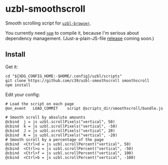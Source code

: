 # uzbl-smoothscroll

Smooth scrolling script for [`uzbl-browser`][uzbl].

You currently need [`npm`][npm] to compile it, because I'm serious about
dependency management. (Just-a-plain-JS-file [release][gh-release-tut] coming
soon.)

## Install

Get it:

    cd "${XDG_CONFIG_HOME:-$HOME/.config}/uzbl/scripts"
    git clone https://github.com/c39/uzbl-smoothscroll smoothscroll
    npm install

Edit your config:

    # Load the script on each page
    @on_event   LOAD_COMMIT    script @scripts_dir/smoothscroll/bundle.js

    # Smooth scroll by absolute amounts
    @cbind  j = js uzbl.scrollPixels("vertical", 50)
    @cbind  k = js uzbl.scrollPixels("vertical", -50)
    @cbind  J = js uzbl.scrollPixels("vertical", 20)
    @cbind  K = js uzbl.scrollPixels("vertical", -20)
    # Smooth scroll by a percentage of the page
    @cbind  <Ctrl>d = js uzbl.scrollPercent("vertical", 50)
    @cbind  <Ctrl>u = js uzbl.scrollPercent("vertical", -50)
    @cbind  <Ctrl>f = js uzbl.scrollPercent("vertical", 100)
    @cbind  <Ctrl>b = js uzbl.scrollPercent("vertical", -100)

 [npm]: https://www.npmjs.org/ "Node Package Manager"
 [gh-release-tut]: https://github.com/blog/1547-release-your-software
 [uzbl]: http://www.uzbl.org/
